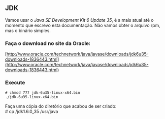 JDK
---

Vamos usar o _Java SE Development Kit 6 Update 35_, 
é a mais atual até o momento que escrevo esta documentação. Não vamos obter o arquivo rpm, mas o binário simples.


### Faça o download no site da Oracle:                
[http://www.oracle.com/technetwork/java/javase/downloads/jdk6u35-downloads-1836443.html](http://www.oracle.com/technetwork/java/javase/downloads/jdk6u35-downloads-1836443.html)
    

### Execute 
    # chmod 777 jdk-6u35-linux-x64.bin
    ./jdk-6u35-linux-x64.bin

Faça uma cópia do diretório que acabou de ser criado:              
    # cp /jdk1.6.0_35 /usr/java
